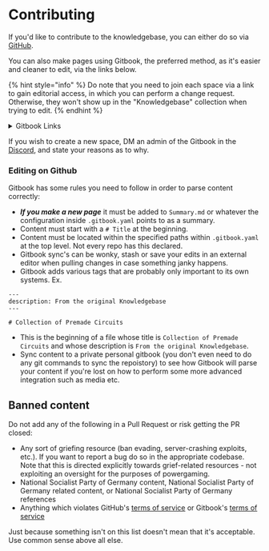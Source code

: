 # Contributing

If you'd like to contribute to the knowledgebase, you can either do so via [GitHub](https://github.com/SS13-Knowledgebase).

You can also make pages using Gitbook, the preferred method, as it's easier and cleaner to edit, via the links below.

{% hint style="info" %}
Do note that you need to join each space via a link to gain editorial access, in which you can perform a change request. Otherwise, they won't show up in the "Knowledgebase" collection when trying to edit.
{% endhint %}

<details>

<summary>Gitbook Links</summary>

[The Knowledgebase Collection](https://app.gitbook.com/invite/Dg5Pm9MzD4nnkhPLD4OV/SdtlJktABd5PfunadBBd)

[The About Space](https://app.gitbook.com/invite/Dg5Pm9MzD4nnkhPLD4OV/FaYCiqqKAph4iuidC5Ui)

[The Chemistry Space](https://app.gitbook.com/invite/Dg5Pm9MzD4nnkhPLD4OV/MntbiwFIMztCVSqm24fg)

[The Atmos Space](https://app.gitbook.com/invite/Dg5Pm9MzD4nnkhPLD4OV/9mDprVPNI5xb1UAedhNF)

[The Circuitry Space](https://app.gitbook.com/invite/Dg5Pm9MzD4nnkhPLD4OV/yQgjMTpnoysVmadAycf8)

[The Toxins Space](https://app.gitbook.com/invite/Dg5Pm9MzD4nnkhPLD4OV/eLy7L2bczdgfkd4HGciM)

[The Botany Space](https://app.gitbook.com/invite/Dg5Pm9MzD4nnkhPLD4OV/wyTHV8Vle1lXp5oySLPZ)

[The Misc. Space](https://app.gitbook.com/invite/Dg5Pm9MzD4nnkhPLD4OV/OBx9Foyq2HUPrD1VXKmF)

</details>

If you wish to create a new space, DM an admin of the Gitbook in the [Discord](https://discord.gg/fcUAEUkmQ5), and state your reasons as to why.

### Editing on Github

Gitbook has some rules you need to follow in order to parse content correctly:

* _**If you make a new page**_ it must be added to `Summary.md` or whatever the configuration inside `.gitbook.yaml` points to as a summary.
* Content must start with a `# Title` at the beginning.
* Content must be located within the specified paths within `.gitbook.yaml` at the top level. Not every repo has this declared.
* Gitbook sync's can be wonky, stash or save your edits in an external editor when pulling changes in case something janky happens.
* Gitbook adds various tags that are probably only important to its own systems. Ex.

```
---
description: From the original Knowledgebase
---

# Collection of Premade Circuits
```

* This is the beginning of a file whose title is `Collection of Premade Circuits` and whose description is `From the original Knowledgebase`.
* Sync content to a private personal gitbook (you don't even need to do any git commands to sync the repoistory) to see how Gitbook will parse your content if you're lost on how to perform some more advanced integration such as media etc.

## Banned content

Do not add any of the following in a Pull Request or risk getting the PR closed:

* Any sort of griefing resource (ban evading, server-crashing exploits, etc.). If you want to report a bug do so in the appropriate codebase. Note that this is directed explicitly towards grief-related resources - not exploiting an oversight for the purposes of powergaming.
* National Socialist Party of Germany content, National Socialist Party of Germany related content, or National Socialist Party of Germany references
* Anything which violates GitHub's [terms of service](https://github.com/site/terms) or Gitbook's [terms of service](https://policies.gitbook.com/terms)

Just because something isn't on this list doesn't mean that it's acceptable. Use common sense above all else.
